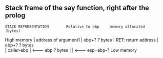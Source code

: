 

## Stack frame of the say function, right after the prolog

	STACK REPRESENTATION		Relative to ebp		memory allocated (bytes)

High memory
	| address of argument1	|	ebp+?			? bytes
	| RET: return address	|	ebp+?			? bytes			
	| caller-ebp		|  <--- ebp			? bytes
	|			|  <--- esp=ebp-?
Low memory


